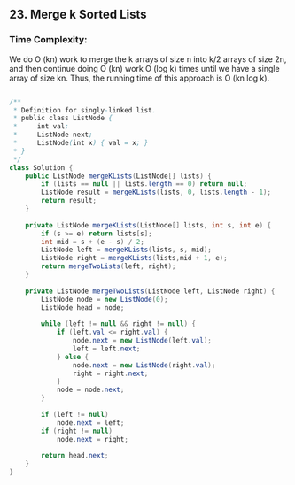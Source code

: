 ## 23. Merge k Sorted Lists ##

### Time Complexity: ###
We do O (kn) work to merge the k arrays of size n into k/2 arrays of size 2n, and then continue doing O (kn) work O (log k) times until we have a single array of size kn. Thus, the running time of this approach is O (kn log k).

```java

/**
 * Definition for singly-linked list.
 * public class ListNode {
 *     int val;
 *     ListNode next;
 *     ListNode(int x) { val = x; }
 * }
 */
class Solution {
    public ListNode mergeKLists(ListNode[] lists) {
        if (lists == null || lists.length == 0) return null;
        ListNode result = mergeKLists(lists, 0, lists.length - 1);        
        return result;   
    }
    
    private ListNode mergeKLists(ListNode[] lists, int s, int e) {
        if (s >= e) return lists[s];
        int mid = s + (e - s) / 2;
        ListNode left = mergeKLists(lists, s, mid);
        ListNode right = mergeKLists(lists,mid + 1, e);
        return mergeTwoLists(left, right);        
    }
    
    private ListNode mergeTwoLists(ListNode left, ListNode right) {
        ListNode node = new ListNode(0);
        ListNode head = node;
        
        while (left != null && right != null) {            
            if (left.val <= right.val) {
                node.next = new ListNode(left.val);
                left = left.next;
            } else {
                node.next = new ListNode(right.val);
                right = right.next;
            }
            node = node.next;
        }
        
        if (left != null)
            node.next = left;
        if (right != null)
            node.next = right;
        
        return head.next;
    }
}

```
